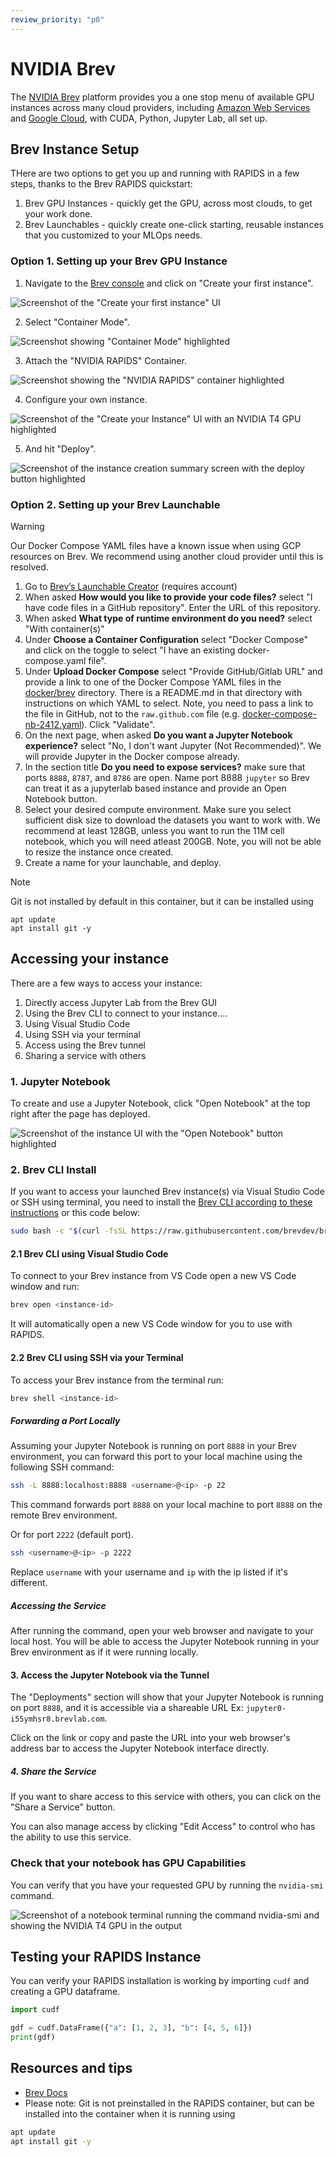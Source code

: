 ```yaml
---
review_priority: "p0"
---
```


# NVIDIA Brev

The [NVIDIA Brev](https://brev.nvidia.com/) platform provides you a one stop menu of available GPU instances across many cloud providers, including [Amazon Web Services](https://aws.amazon.com/) and [Google Cloud](https://cloud.google.com), with CUDA, Python, Jupyter Lab, all set up.

## Brev Instance Setup

THere are two options to get you up and running with RAPIDS in a few steps, thanks to the Brev RAPIDS quickstart:

1. Brev GPU Instances - quickly get the GPU, across most clouds, to get your work done.
2. Brev Launchables - quickly create one-click starting, reusable instances that you customized to your MLOps needs.

### Option 1. Setting up your Brev GPU Instance

1. Navigate to the [Brev console](https://brev.nvidia.com/org) and click on "Create your first instance".

![Screenshot of the "Create your first instance" UI](/_static/images/platforms/brev/brev1.png)

2. Select "Container Mode".

![Screenshot showing "Container Mode" highlighted](/_static/images/platforms/brev/brev2.png)

3. Attach the "NVIDIA RAPIDS" Container.

![Screenshot showing the "NVIDIA RAPIDS" container highlighted](/_static/images/platforms/brev/brev3.png)

4. Configure your own instance.

![Screenshot of the "Create your Instance" UI with an NVIDIA T4 GPU highlighted](/_static/images/platforms/brev/brev4.png)

5. And hit "Deploy".

![Screenshot of the instance creation summary screen with the deploy button highlighted](/_static/images/platforms/brev/brev5.png)

### Option 2. Setting up your Brev Launchable

> [!WARNING]  
> Our Docker Compose YAML files have a known issue when using GCP resources on Brev. We recommend using another cloud provider until this is resolved.

1. Go to [Brev’s Launchable Creator](https://brev.nvidia.com/launchables/create) (requires account)  
2. When asked **How would you like to provide your code files?** select "I have code files in a GitHub repository". Enter the URL of this repository. 
3. When asked **What type of runtime environment do you need?** select "With container(s)"
4. Under **Choose a Container Configuration** select "Docker Compose" and click on the toggle to select "I have an existing docker-compose.yaml file".
5. Under **Upload Docker Compose** select "Provide GitHub/Gitlab URL" and provide a link to one of the Docker Compose YAML files in the [docker/brev](../docker/brev) directory. There is a README.md in that directory with instructions on which YAML to select. Note, you need to pass a link to the file in GitHub, not to the `raw.github.com` file (e.g. [docker-compose-nb-2412.yaml](https://github.com/clara-parabricks-workflows/single-cell-analysis-blueprint/blob/main/docker/brev/docker-compose-nb-2412.yaml)). Click "Validate".
6. On the next page, when asked **Do you want a Jupyter Notebook experience?** select "No, I don't want Jupyter (Not Recommended)". We will provide Jupyter in the Docker compose already.
7. In the section title **Do you need to expose services?** make sure that ports `8888`, `8787`, and `8786` are open. Name port 8888 `jupyter` so Brev can treat it as a jupyterlab based instance and provide an Open Notebook button.
8. Select your desired compute environment. Make sure you select sufficient disk size to download the datasets you want to work with. We recommend at least 128GB, unless you want to run the 11M cell notebook, which you will need atleast 200GB. Note, you will not be able to resize the instance once created.
9. Create a name for your launchable, and deploy.

> [!NOTE]
> Git is not installed by default in this container, but it can be installed using
> ```
> apt update
> apt install git -y
> ```

## Accessing your instance

There are a few ways to access your instance:

1. Directly access Jupyter Lab from the Brev GUI
1. Using the Brev CLI to connect to your instance....
1. Using Visual Studio Code
1. Using SSH via your terminal
1. Access using the Brev tunnel
1. Sharing a service with others

### 1. Jupyter Notebook

To create and use a Jupyter Notebook, click "Open Notebook" at the top right after the page has deployed.

![Screenshot of the instance UI with the "Open Notebook" button highlighted](/_static/images/platforms/brev/brev8.png)

### 2. Brev CLI Install

If you want to access your launched Brev instance(s) via Visual Studio Code or SSH using terminal, you need to install the [Brev CLI according to these instructions](https://docs.nvidia.com/brev/latest/brev-cli.html) or this code below:

```bash
sudo bash -c "$(curl -fsSL https://raw.githubusercontent.com/brevdev/brev-cli/main/bin/install-latest.sh)" && brev login
```

#### 2.1 Brev CLI using Visual Studio Code

To connect to your Brev instance from VS Code open a new VS Code window and run:

```bash
brev open <instance-id>
```

It will automatically open a new VS Code window for you to use with RAPIDS.

#### 2.2 Brev CLI using SSH via your Terminal

To access your Brev instance from the terminal run:

```bash
brev shell <instance-id>
```

##### Forwarding a Port Locally

Assuming your Jupyter Notebook is running on port `8888` in your Brev environment, you can forward this port to your local machine using the following SSH command:

```bash
ssh -L 8888:localhost:8888 <username>@<ip> -p 22
```

This command forwards port `8888` on your local machine to port `8888` on the remote Brev environment.

Or for port `2222` (default port).

```bash
ssh <username>@<ip> -p 2222
```

Replace `username` with your username and `ip` with the ip listed if it's different.

##### Accessing the Service

After running the command, open your web browser and navigate to your local host. You will be able to access the Jupyter Notebook running in your Brev environment as if it were running locally.

#### 3. Access the Jupyter Notebook via the Tunnel

The "Deployments" section will show that your Jupyter Notebook is running on port `8888`, and it is accessible via a shareable URL Ex: `jupyter0-i55ymhsr8.brevlab.com`.

Click on the link or copy and paste the URL into your web browser's address bar to access the Jupyter Notebook interface directly.

##### 4. Share the Service

If you want to share access to this service with others, you can click on the "Share a Service" button.

You can also manage access by clicking "Edit Access" to control who has the ability to use this service.

### Check that your notebook has GPU Capabilities

You can verify that you have your requested GPU by running the `nvidia-smi` command.

![Screenshot of a notebook terminal running the command nvidia-smi and showing the NVIDIA T4 GPU in the output](/_static/images/platforms/brev/brev6.png)

## Testing your RAPIDS Instance

You can verify your RAPIDS installation is working by importing `cudf` and creating a GPU dataframe.

```python
import cudf

gdf = cudf.DataFrame({"a": [1, 2, 3], "b": [4, 5, 6]})
print(gdf)
```

## Resources and tips

- [Brev Docs](https://brev.dev/)
- Please note: Git is not preinstalled in the RAPIDS container, but can be installed into the container when it is running using

```bash
apt update
apt install git -y
```
